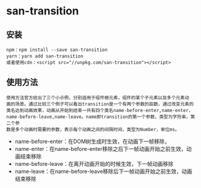 # san-transition

## 安装

    npm：npm install --save san-transition
    yarn：yarn add san-transition
    或者使用cdn：<script src="//unpkg.com/san-transition"></script>

## 使用方法

    使用方法官方给出了三个小示例，分别适用于组件根元素，组件的某个子元素以及多个元素动
    画的场景。通过比较三个例子可以看出transition是一个有两个参数的函数，通过改变元素的
    类名达到动画效果，动画从开始到结束一共有四个类名name-before-enter,name-enter，name-before-leave,name-leave。name即transition的第一个参数，类型为字符串，第二个参
    数是多个动画时需要的参数，表示每个动画之间的间隔时间，类型为Number，单位ms。

* name-before-enter：在DOM树生成时生效，在动画下一帧移除，
* name-enter：在name-before-enter移除之后下一帧动画开始之前生效，动画结束移除
* name-before-leave：在离开动画开始的时候生效，下一帧动画移除
* name-leave：在name-before-leave移除后下一帧动画开始之前生效，动画结束移除